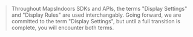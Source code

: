 > Throughout MapsIndoors SDKs and APIs, the terms "Display Settings" and "Display Rules" are used interchangably. Going forward, we are committed to the term "Display Settings", but until a full transition is complete, you will encounter both terms.
